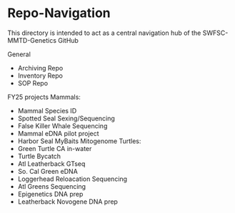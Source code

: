 # Repo-Navigation
This directory is intended to act as a central navigation hub of the SWFSC-MMTD-Genetics GitHub

General
  - Archiving Repo
  - Inventory Repo
  - SOP Repo

FY25 projects
Mammals: 
  - Mammal Species ID
  - Spotted Seal Sexing/Sequencing
  - False Killer Whale Sequencing
  - Mammal eDNA pilot project
  - Harbor Seal MyBaits Mitogenome
Turtles:
  - Green Turtle CA in-water
  - Turtle Bycatch
  - Atl Leatherback GTseq
  - So. Cal Green eDNA
  - Loggerhead Reloacation Sequencing
  - Atl Greens Sequencing
  - Epigenetics DNA prep
  - Leatherback Novogene DNA prep
  
